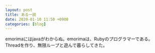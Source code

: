 ```yaml
---
layout: post
title: ある一説
date: 2020-01-10 11:50 +0900
categories: [blog]
---
```

emorimaにはjavaがわからぬ。emorimaは、Rubyのプログラマーである。 Threadを作り、無限ループと遊んで暮らしてきた。
